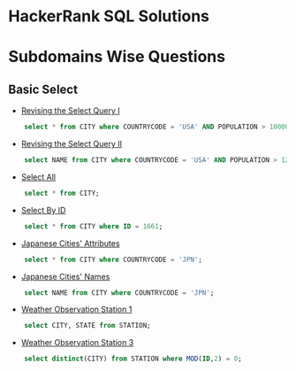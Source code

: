 # HackerRank SQL Solutions

# Subdomains Wise Questions

## Basic Select
- [Revising the Select Query I](https://www.hackerrank.com/challenges/revising-the-select-query/problem)
```SQL
    select * from CITY where COUNTRYCODE = 'USA' AND POPULATION > 100000;
```
- [Revising the Select Query II](https://www.hackerrank.com/challenges/revising-the-select-query-2)
```SQL
    select NAME from CITY where COUNTRYCODE = 'USA' AND POPULATION > 120000;
```
- [Select All](https://www.hackerrank.com/challenges/select-all-sql)
```SQL
    select * from CITY;
```
- [Select By ID](https://www.hackerrank.com/challenges/select-by-id)
```SQL
    select * from CITY where ID = 1661;
```
- [Japanese Cities' Attributes](https://www.hackerrank.com/challenges/japanese-cities-attributes)
```SQL
    select * from CITY where COUNTRYCODE = 'JPN';
```
- [Japanese Cities' Names](https://www.hackerrank.com/challenges/japanese-cities-name)
```SQL
    select NAME from CITY where COUNTRYCODE = 'JPN';
```
- [Weather Observation Station 1](https://www.hackerrank.com/challenges/weather-observation-station-1)
```SQL
    select CITY, STATE from STATION;
```
- [Weather Observation Station 3](https://www.hackerrank.com/challenges/weather-observation-station-3)
```SQL
    select distinct(CITY) from STATION where MOD(ID,2) = 0;
```
